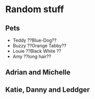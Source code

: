# Random stuff

## Pets
- Teddy ??Blue-Dog??
- Buzzy ??Orange Tabby??
- Louie ??Black White ??
- Amy ??long hair??

## Adrian and Michelle
<!-- 808.778.8883  808.445.8593 -->

## Katie, Danny and Leddger
<!-- sw 408.887.5361 808.557.9222 -->

<!-- Dable 77021 -->
<!-- F C-6385-ZY B C-5678-ZY clr CY DW 2020 -->
